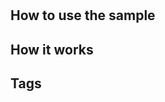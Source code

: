 # <!-- Title of the sample. Start with a verb. It doesn't need to match exactly with the sample project file. -->

<!-- Short description of what the sample demonstrates. -->

<!-- ![Image title](image_file_name.jpg). -->

## How to use the sample

<!-- This is the section where users can find information about how to see what the sample demonstrates. -->
<!-- Explain what the sample demonstrates more than the short description above at the beginning of this section. Include what steps users need to follow in order to see the function from what sample level users should open. If there are any specific steps that are required after clicking play such as pressing a button/clicking in the viewport/any other specific controls, they should be here, too. Also, if there are any deployment steps required such as in a VR sample, that instruction should be here. -->

## How it works

<!-- This is the section where users can find information about how the sample is done to demonstrate the function. -->
<!-- This section can be in steps or subsections. If there are any words that can be linked to any doc page, ours and other Esri pages, it's highly recommended to add them. If there is any Unity documentation such as API Ref that is useful for users to understand, it will be nice to provide them. -->

## Tags

<!-- Add tags. Check other samples to see what tags are used. -->

<!-- If you work with both Unity and Unreal Engine, be careful not to mix up Unity terms and Unreal Engine terms. -->

